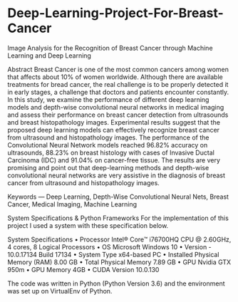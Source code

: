 # Deep-Learning-Project-For-Breast-Cancer

Image Analysis for the Recognition of Breast Cancer through Machine Learning and Deep Learning

Abstract
Breast Cancer is one of the most common cancers among women that affects about 10% of women worldwide. 
Although there are available treatments for bread cancer, the real challenge is to be properly detected it in early stages, a challenge that doctors and patients encounter 
constantly. In this study, we examine the performance of different deep learning models and depth-wise convolutional neural networks in medical imaging
and assess their performance on breast cancer detection from ultrasounds and breast histopathology images. 
Experimental results suggest that the proposed deep learning models can effectively recognize breast cancer from ultrasound and histopathology images. 
The performance of the Convolutional Neural Network models reached 96.82% accuracy on ultrasounds, 88.23% on breast histology with cases of Invasive Ductal Carcinoma (IDC)
and 91.04% on cancer-free tissue. The results are very promising and point out that deep-learning methods and 
depth-wise convolutional neural networks are very assistive in the diagnosis of breast cancer from ultrasound and histopathology images. 

Keywords — Deep Learning, Depth-Wise Convolutional Neural Nets, Breast Cancer, Medical Imaging, Machine Learning

System Specifications & Python Frameworks
For the implementation of this project I used a system with these specification below.

System Specifications
•	Processor Intel® Core™  i76700HQ CPU @ 2.60GHz, 4 cores, 8 Logical Processors
•	OS  Microsoft Windows 10 
•	Version - 10.0.17134 Build 17134
•	System Type	x64-based PC
•	Installed Physical Memory (RAM)	8.00 GB
•	Total Physical Memory 7.89 GB
•	GPU Nvidia GTX 950m
•	GPU Memory 4GB
•	CUDA Version 10.0.130

The code was written in Python (Python Version 3.6) and the environment was set up on VirtualEnv of Python.













